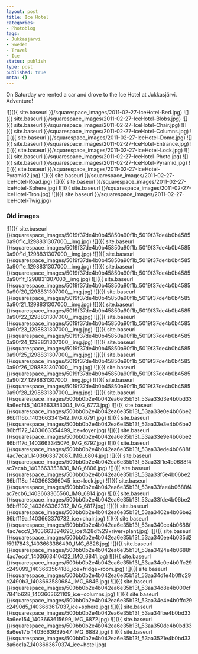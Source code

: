 ```yaml
---
layout: post
title: Ice Hotel
categories:
- Photoblog
tags:
- Jukkasjärvi
- Sweden
- Travel
- Ice
status: publish
type: post
published: true
meta: {}
---
```


On Saturday we rented a car and drove to the Ice Hotel at Jukkasjärvi. Adventure!

![]({{ site.baseurl }}/squarespace_images/2011-02-27-IceHotel-Bed.jpg)
![]({{ site.baseurl }}/squarespace_images/2011-02-27-IceHotel-Blobs.jpg)
![]({{ site.baseurl }}/squarespace_images/2011-02-27-IceHotel-Chair.jpg)
![]({{ site.baseurl }}/squarespace_images/2011-02-27-IceHotel-Columns.jpg)
![]({{ site.baseurl }}/squarespace_images/2011-02-27-IceHotel-Dome.jpg)
![]({{ site.baseurl }}/squarespace_images/2011-02-27-IceHotel-Entrance.jpg)
![]({{ site.baseurl }}/squarespace_images/2011-02-27-IceHotel-Lock.jpg)
![]({{ site.baseurl }}/squarespace_images/2011-02-27-IceHotel-Photo.jpg)
![]({{ site.baseurl }}/squarespace_images/2011-02-27-IceHotel-Pyramid.jpg)
![]({{ site.baseurl }}/squarespace_images/2011-02-27-IceHotel-Pyramid2.jpg)
![]({{ site.baseurl }}/squarespace_images/2011-02-27-IceHotel-Road.jpg)
![]({{ site.baseurl }}/squarespace_images/2011-02-27-IceHotel-Sphere.jpg)
![]({{ site.baseurl }}/squarespace_images/2011-02-27-IceHotel-Tron.jpg)
![]({{ site.baseurl }}/squarespace_images/2011-02-27-IceHotel-Twig.jpg)

### Old images

![]({{ site.baseurl }}/squarespace_images/5019f37de4b0b45850a90f1b_5019f37de4b0b45850a90f1c_1298831307000__img.jpg)
![]({{ site.baseurl }}/squarespace_images/5019f37de4b0b45850a90f1b_5019f37de4b0b45850a90f1d_1298831307000__img.jpg)
![]({{ site.baseurl }}/squarespace_images/5019f37de4b0b45850a90f1b_5019f37de4b0b45850a90f1e_1298831307000__img.jpg)
![]({{ site.baseurl }}/squarespace_images/5019f37de4b0b45850a90f1b_5019f37de4b0b45850a90f1f_1298831307000__img.jpg)
![]({{ site.baseurl }}/squarespace_images/5019f37de4b0b45850a90f1b_5019f37de4b0b45850a90f20_1298831307000__img.jpg)
![]({{ site.baseurl }}/squarespace_images/5019f37de4b0b45850a90f1b_5019f37de4b0b45850a90f21_1298831307000__img.jpg)
![]({{ site.baseurl }}/squarespace_images/5019f37de4b0b45850a90f1b_5019f37de4b0b45850a90f22_1298831307000__img.jpg)
![]({{ site.baseurl }}/squarespace_images/5019f37de4b0b45850a90f1b_5019f37de4b0b45850a90f23_1298831307000__img.jpg)
![]({{ site.baseurl }}/squarespace_images/5019f37de4b0b45850a90f1b_5019f37de4b0b45850a90f24_1298831307000__img.jpg)
![]({{ site.baseurl }}/squarespace_images/5019f37de4b0b45850a90f1b_5019f37de4b0b45850a90f25_1298831307000__img.jpg)
![]({{ site.baseurl }}/squarespace_images/5019f37de4b0b45850a90f1b_5019f37de4b0b45850a90f26_1298831307000__img.jpg)
![]({{ site.baseurl }}/squarespace_images/5019f37de4b0b45850a90f1b_5019f37de4b0b45850a90f27_1298831307000__img.jpg)
![]({{ site.baseurl }}/squarespace_images/5019f37de4b0b45850a90f1b_5019f37de4b0b45850a90f28_1298831307000__img.jpg)
![]({{ site.baseurl }}/squarespace_images/500bb0b2e4b042ea6e35b13f_53aa33d3e4b0bd338a6edf45_1403663353004_IMG_6773.jpg) 
![]({{ site.baseurl }}/squarespace_images/500bb0b2e4b042ea6e35b13f_53aa33e0e4b06be286bff16b_1403663341542_IMG_6791.jpg)
![]({{ site.baseurl }}/squarespace_images/500bb0b2e4b042ea6e35b13f_53aa33e3e4b06be286bff172_1403663354499_ice+foyer.jpg)
![]({{ site.baseurl }}/squarespace_images/500bb0b2e4b042ea6e35b13f_53aa33e9e4b06be286bff17d_1403663345076_IMG_6797.jpg)
![]({{ site.baseurl }}/squarespace_images/500bb0b2e4b042ea6e35b13f_53aa33ede4b0688f4ac7eca1_1403663372087_IMG_6804.jpg)
![]({{ site.baseurl }}/squarespace_images/500bb0b2e4b042ea6e35b13f_53aa33f1e4b0688f4ac7ecab_1403663353830_IMG_6806.jpg)
![]({{ site.baseurl }}/squarespace_images/500bb0b2e4b042ea6e35b13f_53aa33f5e4b06be286bff18c_1403663366045_ice+lock.jpg)
![]({{ site.baseurl }}/squarespace_images/500bb0b2e4b042ea6e35b13f_53aa33fae4b0688f4ac7ecb6_1403663365560_IMG_6814.jpg)
![]({{ site.baseurl }}/squarespace_images/500bb0b2e4b042ea6e35b13f_53aa33fde4b06be286bff192_1403663362312_IMG_6817.jpg)
![]({{ site.baseurl }}/squarespace_images/500bb0b2e4b042ea6e35b13f_53aa3402e4b06be286bff19a_1403663370732_ice+chair.jpg)
![]({{ site.baseurl }}/squarespace_images/500bb0b2e4b042ea6e35b13f_53aa340ce4b0688f4ac7ecc9_1403663394690_ice%28d%29+river+plant.jpg)
![]({{ site.baseurl }}/squarespace_images/500bb0b2e4b042ea6e35b13f_53aa340ee4b035d2f5917843_1403663386490_IMG_6826.jpg)
![]({{ site.baseurl }}/squarespace_images/500bb0b2e4b042ea6e35b13f_53aa3424e4b0688f4ac7ecdf_1403663410422_IMG_6841.jpg)
![]({{ site.baseurl }}/squarespace_images/500bb0b2e4b042ea6e35b13f_53aa34c0e4b0ffc29c249099_1403663564188_ice+fridge+room.jpg)
![]({{ site.baseurl }}/squarespace_images/500bb0b2e4b042ea6e35b13f_53aa34d1e4b0ffc29c2490b3_1403663580684_IMG_6846.jpg)
![]({{ site.baseurl }}/squarespace_images/500bb0b2e4b042ea6e35b13f_53aa34d8e4b000cf7841b628_1403663621109_ice+columns.jpg)
![]({{ site.baseurl }}/squarespace_images/500bb0b2e4b042ea6e35b13f_53aa34e4e4b0ffc29c2490d5_1403663617037_ice+sphere.jpg)
![]({{ site.baseurl }}/squarespace_images/500bb0b2e4b042ea6e35b13f_53aa34fbe4b0bd338a6ee154_1403663615699_IMG_6872.jpg)
![]({{ site.baseurl }}/squarespace_images/500bb0b2e4b042ea6e35b13f_53aa350de4b0bd338a6ee17b_1403663639547_IMG_6882.jpg)
![]({{ site.baseurl }}/squarespace_images/500bb0b2e4b042ea6e35b13f_53aa3521e4b0bd338a6ee1a7_1403663670374_ice+hotel.jpg)